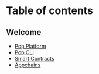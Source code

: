 # Table of contents

## Welcome

* [Pop Platform](README.md)
* [Pop CLI](https://learn.onpop.io/v/cli)
* [Smart Contracts](https://learn.onpop.io/v/smart-contracts)
* [Appchains](https://learn.onpop.io/v/appchains)
